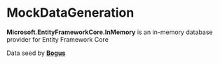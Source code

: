 # MockDataGeneration

**Microsoft.EntityFrameworkCore.InMemory** is an in-memory database provider for Entity Framework Core

Data seed by [**Bogus**](https://github.com/bchavez/Bogus)
